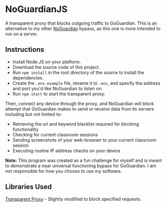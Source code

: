 # NoGuardianJS

A transparent proxy that blocks outgoing traffic to GoGuardian. This is an alternative to my other [NoGuardian](https://github.com/SaturnKai/NoGuardian) bypass, as this one is more intended to run on a server.

## Instructions

-   Install Node.JS on your platform.
-   Download the source code of this project.
-   Run `npm install` in the root directory of the source to install the dependencies.
-   Create the `.env.example` file, rename it to `.env`, and specify the address and port you'd like NoGuardian to listen on.
-   Run `npm start` to start the transparent proxy.

Then, connect any device through the proxy, and NoGuardian will block attempt that GoGuardian makes to send or receive data from its servers including but not limited to:

-   Retrieving the url and keyword blacklist required for blocking functionality
-   Checking for current classroom sessions
-   Sending screenshots of your web-browser to your current classroom session
-   Executing routine IP address checks on your device

**Note:** This program was created as a fun challenge for myself and is meant to demonstrate a near universal functioning bypass for GoGuardian. I am not responsible for how you choose to use my software.

## Libraries Used

[Transparent Proxy](https://github.com/gr3p1p3/transparent-proxy) - Slightly modified to block specified requests.
